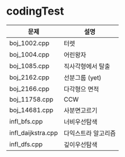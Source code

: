 # codingTest

| 문제 | 설명 |
|---|---|
|boj_1002.cpp| 터렛 |
|boj_1004.cpp| 어린왕자 |
|boj_1085.cpp| 직사각형에서 탈출 |
|boj_2162.cpp| 선분그룹 (yet)|
|boj_2166.cpp| 다각형으 면적 |
|boj_11758.cpp| CCW |
|boj_14681.cpp| 사분면고르기 |
|infl_bfs.cpp| 너비우선탐색 |
|infl_daijkstra.cpp| 다익스트라 알고리즘|
|infl_dfs.cpp | 깊이우선탐색
